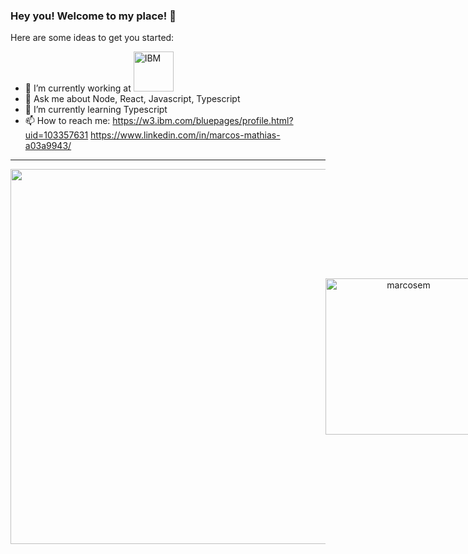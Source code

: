 ### Hey you! Welcome to my place! 👋

Here are some ideas to get you started:

- 🔭 I’m currently working at <img width=64 src="https://i.giphy.com/media/ZaWp7ALLaZW9ECJ5bc/source.gif" alt="IBM" />
- 💬 Ask me about Node, React, Javascript, Typescript
- 🌱 I’m currently learning Typescript
- 📫 How to reach me:
https://w3.ibm.com/bluepages/profile.html?uid=103357631
https://www.linkedin.com/in/marcos-mathias-a03a9943/

<hr>

<p align="center" style="display: flex; align-items: center; justify-content: space-around">
<img width=600 src="https://github-readme-stats.vercel.app/api?username=marcosem&theme=blueberry&show_icons=true" />
 
<img width=250 src="https://github-readme-stats.vercel.app/api/top-langs?username=marcosem&show_icons=true&theme=blueberry&hide_border=true&cache_seconds=1800&locale=en" alt="marcosem" />

</p>
